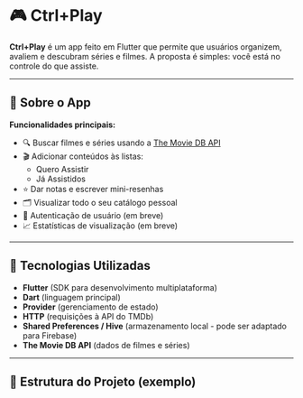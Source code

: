 # 🎮 Ctrl+Play

**Ctrl+Play** é um app feito em Flutter que permite que usuários organizem, avaliem e descubram séries e filmes. A proposta é simples: você está no controle do que assiste.

---

## 📱 Sobre o App

**Funcionalidades principais:**

- 🔍 Buscar filmes e séries usando a [The Movie DB API](https://www.themoviedb.org/documentation/api)
- 🎬 Adicionar conteúdos às listas:
  - Quero Assistir
  - Já Assistidos
- ⭐ Dar notas e escrever mini-resenhas
- 🗂️ Visualizar todo o seu catálogo pessoal
- 🔐 Autenticação de usuário (em breve)
- 📈 Estatísticas de visualização (em breve)

---

## 🚀 Tecnologias Utilizadas

- **Flutter** (SDK para desenvolvimento multiplataforma)
- **Dart** (linguagem principal)
- **Provider** (gerenciamento de estado)
- **HTTP** (requisições à API do TMDb)
- **Shared Preferences / Hive** (armazenamento local - pode ser adaptado para Firebase)
- **The Movie DB API** (dados de filmes e séries)

---

## 🧱 Estrutura do Projeto (exemplo)

